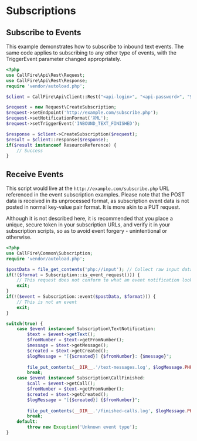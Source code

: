 Subscriptions
=============

## Subscribe to Events

This example demonstrates how to subscribe to inbound text events. The same
code applies to subscribing to any other type of events, with the TriggerEvent
parameter changed appropriately.

```php
<?php
use CallFire\Api\Rest\Request;
use CallFire\Api\Rest\Response;
require 'vendor/autoload.php';

$client = CallFire\Api\Client::Rest("<api-login>", "<api-password>", "Subscription");

$request = new Request\CreateSubscription;
$request->setEndpoint('http://example.com/subscribe.php');
$request->setNotificationFormat('XML');
$request->setTriggerEvent('INBOUND_TEXT_FINISHED');

$response = $client->CreateSubscription($request);
$result = $client::response($response);
if($result instanceof ResourceReference) {
    // Success
}
```

## Receive Events

This script would live at the `http://example.com/subscribe.php` URL referenced in the
event subscription examples. Please note that the POST data is received in its unprocessed
format, as subscription event data is not posted in normal key-value pair format. It is more
akin to a PUT request.

Although it is not described here, it is recommended that you place a unique, secure token
in your subscription URLs, and verify it in your subscription scripts, so as to avoid event
forgery - unintentional or otherwise.

```php
<?php
use CallFire\Common\Subscription;
require 'vendor/autoload.php';

$postData = file_get_contents('php://input'); // Collect raw input data
if(!($format = Subscription::is_event_request())) {
    // This request does not conform to what an event notification looks like
    exit;
}
if(!($event = Subscription::event($postData, $format))) {
    // This is not an event
    exit;
}

switch(true) {
    case $event instanceof Subscription\TextNotification:
        $text = $event->getText();
        $fromNumber = $text->getFromNumber();
        $message = $text->getMessage();
        $created = $text->getCreated();
        $logMessage = "[{$created}] {$fromNumber}: {$message}";
        
        file_put_contents(__DIR__.'/text-messages.log', $logMessage.PHP_EOL, FILE_APPEND);
        break;
    case $event instanceof Subscription\CallFinished:
        $call = $event->getCall();
        $fromNumber = $text->getFromNumber();
        $created = $text->getCreated();
        $logMessage = "[{$created}] {$fromNumber}";
        
        file_put_contents(__DIR__.'/finished-calls.log', $logMessage.PHP_EOL, FILE_APPEND);
        break;
    default:
        throw new Exception('Unknown event type');
}
```
